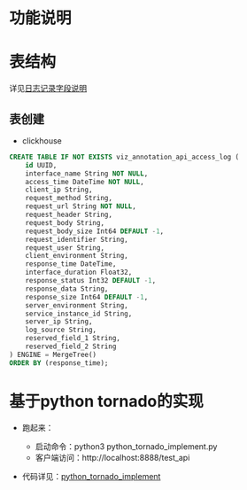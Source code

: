 # 功能说明



# 表结构

详见[日志记录字段说明](./日志记录字段说明.xlsx)﻿



## 表创建

- clickhouse

```sql
CREATE TABLE IF NOT EXISTS viz_annotation_api_access_log (
    id UUID,
    interface_name String NOT NULL,
    access_time DateTime NOT NULL,
    client_ip String,
    request_method String,
    request_url String NOT NULL,
    request_header String,
    request_body String,
    request_body_size Int64 DEFAULT -1,
    request_identifier String,
    request_user String,
    client_environment String,
    response_time DateTime,
    interface_duration Float32,
    response_status Int32 DEFAULT -1,
    response_data String,
    response_size Int64 DEFAULT -1,
    server_environment String,
    service_instance_id String,
    server_ip String,
    log_source String,
    reserved_field_1 String,
    reserved_field_2 String
) ENGINE = MergeTree()
ORDER BY (response_time);
```



# 基于python tornado的实现

- 跑起来：
  - 启动命令：python3 python_tornado_implement.py
  - 客户端访问：http://localhost:8888/test_api

- 代码详见：[python_tornado_implement](./python_tornado_implement/python_tornado_implement.py)